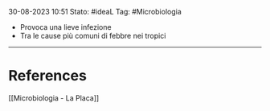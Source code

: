 30-08-2023 10:51
Stato: #ideaL
Tag: #Microbiologia 

- Provoca una lieve infezione 
- Tra le cause più comuni di febbre nei tropici



---
# References
[[Microbiologia - La Placa]]